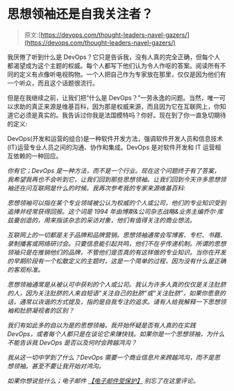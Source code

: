 # 思想领袖还是自我关注者？

> 原文:[https://devops.com/thought-leaders-navel-gazers/](https://devops.com/thought-leaders-navel-gazers/)

我厌倦了听到什么是 DevOps？它只是告诉我，没有人真的完全正确，但每个人都渴望成为这个主题的权威。每个人都写下他们认为令人作呕的答案。阅读所有不同的定义有点像听电视购物。一个人把自己作为专家放在那里，仅仅是因为他们有一个听众，而且这个话题很流行。

但是在我继续之前，让我们把“什么是 DevOps？”一劳永逸的问题。当然，唯一可以求助的真正来源是维基百科，因为那是权威来源，而且因为它在互联网上，你知道它必须是真实的。我告诉过你我是法国模特吗？你好。现在到了你一直急切期待的定义:

DevOps(开发和运营的组合)是一种软件开发方法，强调软件开发人员和信息技术(IT)运营专业人员之间的沟通、协作和集成。DevOps 是对软件开发和 IT 运营相互依赖的一种回应。

*你有它；DevOps 是一种方法，而不是一个行业。现在这个问题终于有了答案，我希望我再也不会听到它，让我们回到那些思想领袖。让我们回到今天许多思想领袖还在问互联网是什么的时候。我再次参考我的专家来源维基百科:*

*思想领袖可以指在某个专业领域被公认为权威的个人或公司，他们的专业知识受到追捧并经常获得回报。这个词是 1994 年由博斯&公司杂志战略&业务主编乔尔·库兹曼创造的，用来指该杂志的采访对象，他们有值得关注的商业想法。*

*互联网上的一切都是关于品牌和品牌营销。思想领袖通常会写博客、专栏、书籍、录制播客或网络研讨会。只要信息能引起共鸣，他们不在乎传递机制。所谓的思想领袖只是在推销他们的品牌，不管他们是否真的有这样做的专业知识。当你在开发的早期阶段有一个松散定义的主题时，这是一个简单的过程，因为没有什么是正确的客观标准。*

*思想领袖通常是从被认可中获利的个人或公司。我认为许多人真的仅仅是关注肚脐的人，因为关注肚脐的人来自短语“关注自己的肚脐”或“关注肚脐”，如果你愿意的话，通常以诙谐的方式提及，指的是自我专注的追求。请有人给我解释一下思想领袖和肚脐凝视者的区别？*

*我们有如此多的自以为是的思想领袖，我开始怀疑是否有人真的在实践 DevOps，或者每个人都只是在谈论它来赚快钱。如果你是一个思想领袖，为什么不能告诉我 DevOps 是否以及何时会跨越鸿沟？*

*我从这一切中学到了什么？DevOps 需要一个商业信息片来跨越鸿沟，而不是思想领袖。甚至不要让我开始对鸿沟。*

*如果你想说些什么；电子邮件 [【电子邮件受保护】](/cdn-cgi/l/email-protection#c6b6a7b4ada3b486a2a3b0a9b6b5e8a5a9ab) 别忘了在这里评论。*